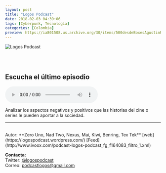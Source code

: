 ```yaml
---
layout: post
title: "Logos Podcast"
date: 2018-02-03 04:39:06
tags: [Cyberpunk, Tecnología]
categories: [Colombia]
preview: https://ia801508.us.archive.org/30/items/500desdeBoxesAgustinPalmeiro/300LOGOSPODCAST%20-%20Johan%20Q.jpg
---
```


![Logos Podcast](https://ia801508.us.archive.org/30/items/500desdeBoxesAgustinPalmeiro/500LOGOSPODCAST%20-%20Johan%20Q.jpg)

<br/>
<br/>

## Escucha el último episodio

<!--reproductor-feed=http://www.ivoox.com/podcast-logos-podcast_fg_f164083_filtro_1.xml-->
<!--reproductor-start-->
<audio id="audio" preload="auto" controls="" src="http://www.ivoox.com/black-mirror-especial-cookies-los-seres_mf_24085687_feed_1.mp3"></audio>
<!--reproductor-end-->

Analizar los aspectos negativos y positivos que las historias del cine o series le pueden aportar a la sociedad.  

_ _ _
<br>
Autor: **Zero Uno, Nad Two, Nexus, Mai, Kiwi, Benring, Tex Tek**  
[web](https://logospodcast.wordpress.com/)  
[Feed](http://www.ivoox.com/podcast-logos-podcast_fg_f164083_filtro_1.xml)  


**Contacta:**  
Twitter: [@logospodcast](https://twitter.com/logospodcast)  
Correo: [podcastlogos@gmail.com](mailto:podcastlogos@gmail.com)  

